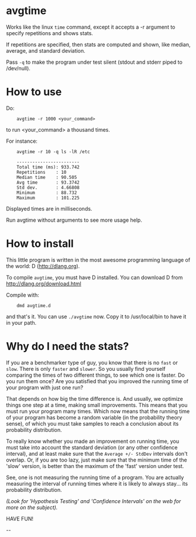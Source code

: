 avgtime
=======

Works like the linux `time` command, except it accepts a -r argument to
specify repetitions and shows stats.

If repetitions are specified, then stats are computed and shown, like
median, average, and standard deviation.

Pass `-q` to make the program under test silent (stdout and stderr 
piped to /dev/null).

How to use
==========

Do:

        avgtime -r 1000 <your_command>

to run <your_command> a thousand times. 

For instance:

        avgtime -r 10 -q ls -lR /etc

        ------------------------
        Total time (ms): 933.742
        Repetitions    : 10
        Median time    : 90.505
        Avg time       : 93.3742
        Std dev.       : 4.66808
        Minimum        : 88.732
        Maximum        : 101.225

Displayed times are in milliseconds.

Run avgtime without arguments to see more usage help.


How to install
==============

This little program is written in the most awesome programming language 
of the world: D  (http://dlang.org).

To compile `avgtime`, you must have D installed. You can download D
from http://dlang.org/download.html 

Compile with:
 
        dmd avgtime.d

and that's it. You can use `./avgtime` now. Copy it to /usr/local/bin
to have it in your path.


Why do I need the stats?
========================

If you are a benchmarker type of guy, you know that there is no `fast`
or `slow`. There is only `faster` and `slower`. So you usually find
yourself comparing the times of two different things, to see which
one is faster. Do you run them once? Are you satisfied that you
improved the running time of your program with just one run?

That depends on how big the time difference is. And usually, we
optimize things one step at a time, making small improvements.
This means that you must run your program many times. Which
now means that the running time of your program has become
a random variable (in the probability theory sense), of which
you must take samples to reach a conclusion about its 
probability distribution.

To really know whether you made an improvement on running time,
you must take into account the standard deviation (or any other
confidence interval), and at least make sure that 
the `Average +/- StdDev` intervals don't overlap.
   Or, if you are too lazy, just make sure that the minimum time
of the 'slow' version, is better than the maximum of the 'fast' 
version under test.

See, one is not measuring the running time of a program. You are
actually measuring the interval of running times where it 
is likely to always stay... its probability distribution.


_(Look for 'Hypothesis Testing' and 'Confidence Intervals' on the web 
for more on the subject)._



HAVE FUN!

--



